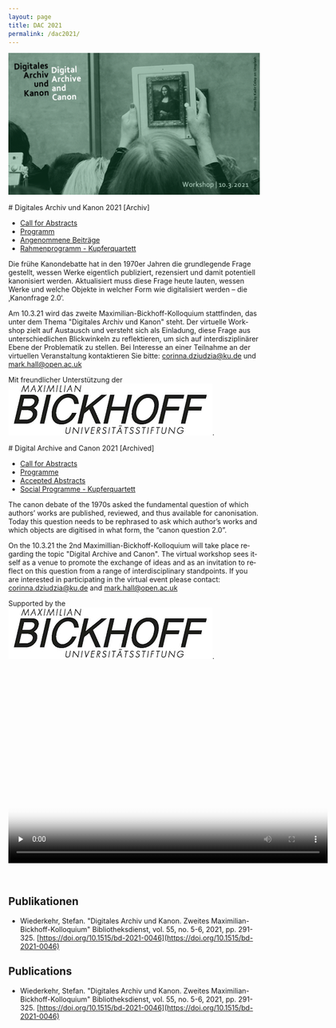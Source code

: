 ```yaml
---
layout: page
title: DAC 2021
permalink: /dac2021/
---
```


![](images/cover.png)

<div class="language-container">
<section lang="de" markdown="1">
# Digitales Archiv und Kanon 2021 [Archiv]

* [Call for Abstracts](call-for-abstracts)
* [Programm](programme)
* [Angenommene Beiträge](contributions)
* [Rahmenprogramm - Kupferquartett](social)

Die frühe Kanondebatte hat in den 1970er Jahren die grundlegende Frage gestellt, wessen Werke eigentlich publiziert, rezensiert und damit potentiell kanonisiert werden. Aktualisiert muss diese Frage heute lauten, wessen Werke und welche Objekte in welcher Form wie digitalisiert werden – die ‚Kanonfrage 2.0‘.

Am 10.3.21 wird das zweite Maximilian-Bickhoff-Kolloquium stattfinden, das unter dem Thema "Digitales Archiv und Kanon" steht.
Der virtuelle Workshop zielt auf Austausch und versteht sich als Einladung, diese Frage aus unterschiedlichen Blickwinkeln zu reflektieren, um sich auf interdisziplinärer Ebene der Problematik zu stellen. Bei Interesse an einer Teilnahme an der virtuellen Veranstaltung kontaktieren Sie bitte: corinna.dziudzia@ku.de und mark.hall@open.ac.uk

Mit freundlicher Unterstützung der ![Maximilian Bickhoff Universitätsstiftung](images/Bickhoff.jpg).
</section>

<section lang="en" markdown="1">
# Digital Archive and Canon 2021 [Archived]

* [Call for Abstracts](call-for-abstracts)
* [Programme](programme)
* [Accepted Abstracts](contributions)
* [Social Programme - Kupferquartett](social)

The canon debate of the 1970s asked the fundamental question of which authors’ works are published, reviewed, and thus available for canonisation. Today this question needs to be rephrased to ask which author’s works and which objects are digitised in what form,  the “canon question 2.0”.

On the 10.3.21 the 2nd Maximillian-Bickhoff-Kolloquium will take place regarding the topic "Digital Archive and Canon".
The virtual workshop sees itself as a venue to promote the exchange of ideas and as an invitation to reflect on this question from a range of interdisciplinary standpoints. If you are interested in participating in the virtual event please contact: corinna.dziudzia@ku.de and mark.hall@open.ac.uk

Supported by the ![Maximilian Bickhoff Universitätsstiftung](images/Bickhoff.jpg).
</section>
</div>

<video class="video-js" controls preload="none" width="640" height="360" poster="images/Introduction.png" data-setup="{}" style="margin:2rem auto;">
  <source src="https://media.room3b.eu/dac_21/Introduction.webm" type="video/webm" />
  <source src="https://media.room3b.eu/dac_21/Introduction.mp4" type="video/mp4" />
  <p class="vjs-no-js">To view this video please enable JavaScript, and consider upgrading to a web browser that
    <a href="https://videojs.com/html5-video-support/" target="_blank">supports HTML5 video</a>
  </p>
</video>

<div class="language-container">
<section lang="de" markdown="1">

## Publikationen

* Wiederkehr, Stefan. "Digitales Archiv und Kanon. Zweites Maximilian-Bickhoff-Kolloquium" Bibliotheksdienst, vol. 55, no. 5-6, 2021, pp. 291-325. [https://doi.org/10.1515/bd-2021-0046](https://doi.org/10.1515/bd-2021-0046)


</section>
<section lang="en" markdown="1">

## Publications

* Wiederkehr, Stefan. "Digitales Archiv und Kanon. Zweites Maximilian-Bickhoff-Kolloquium" Bibliotheksdienst, vol. 55, no. 5-6, 2021, pp. 291-325. [https://doi.org/10.1515/bd-2021-0046](https://doi.org/10.1515/bd-2021-0046)

</section>
</div>
